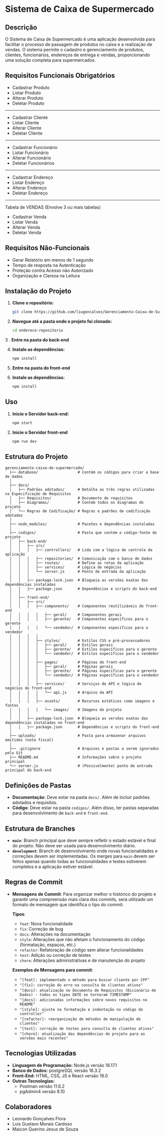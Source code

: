 # Sistema de Caixa de Supermercado

## Descrição
O Sistema de Caixa de Supermercado é uma aplicação desenvolvida para facilitar o processo de passagem de produtos no caixa e a realização de vendas. O sistema permite o cadastro e gerenciamento de produtos, clientes, funcionários, endereços de entrega e vendas, proporcionando uma solução completa para supermercados.

## Requisitos Funcionais Obrigatórios
- Cadastrar Produto
- Listar Produto
- Alterar Produto
- Deletar Produto
_______________________
  
- Cadastrar Cliente
- Listar Cliente
- Alterar Cliente
- Deletar Cliente
_______________________
  
- Cadastrar Funcionário
- Listar Funcionário
- Alterar Funcionário
- Deletar Funcionários
_______________________
  
- Cadastrar Endereço
- Listar Endereço
- Alterar Endereço
- Deletar Endereço

_______________________
Tabela de VENDAS (Envolve 3 ou mais tabelas)
- Cadastrar Venda
- Listar Venda
- Alterar Venda
- Deletar Venda

## Requisitos Não-Funcionais
- Gerar Relatório em menos de 1 segundo
- Tempo de resposta na Autenticação
- Proteção contra Acesso não Autorizado
- Organização e Clareza na Leitura
  
## Instalação do Projeto

1. **Clone o repositório:**
   ```bash
   git clone https://github.com/liugoncalves/Gerenciamento-Caixa-de-Supermercado.git
2. **Navegue até a pasta onde o projeto foi clonado:**
   ```bash
   cd endereco-repositorio
3 . **Entre na pasta do back-end**

4. **Instale as dependências:**
   ```bash
   npm install
   
5. **Entre na pasta do front-end**
   
6. **Instale as dependências:**
   ```bash
   npm install
   
## Uso

1. **Inicie o Servidor back-end:**
   ```bash
   npm start
2. **Inicie o Servidor front-end**
    ```bash
   npm run dev

## Estrutura do Projeto

```plaintext
gerenciamento-caixa-de-supermercado/
  ├── database/                  # Contém os códigos para criar a base de dados
  │
  ├── docs/                      
  │   ├── Padrões adotados/      # Detalha as três regras utilizadas na Especificação de Requisitos
  │   ├── Requisitos/            # Documento de requisitos
  │   ├── Diagramas/             # Contém todos os diagramas do projeto
  │   └── Regras de Codificação/ # Regras e padrões de codificação adotados
  │
  ├── node_modules/              # Pacotes e dependências instaladas
  │
  ├── codigos/                   # Pasta que contém o código-fonte do projeto
  │   ├── back-end/
  │   │   ├── src/
  │   │   │   ├── controllers/   # Lida com a lógica de controle da aplicação
  │   │   │   ├── repositories/  # Comunicação com o banco de dados
  │   │   │   ├── routes/        # Define as rotas da aplicação
  │   │   │   ├── services/      # Lógica de negócios
  │   │   │   └── server.js      # Ponto de entrada da aplicação
  │   │   │
  │   │   ├── package-lock.json  # Bloqueia as versões exatas das dependências instaladas
  │   │   ├── package.json       # Dependências e scripts do back-end
  │   │
  │   ├── front-end/
  │   │   ├── src/
  │   │   │   ├── components/    # Componentes reutilizáveis do front-end
  │   │   │   │   ├── geral/     # Componentes gerais
  │   │   │   │   ├── gerente/   # Componentes específicos para o gerente
  │   │   │   │   └── vendedor/  # Componentes específicos para o vendedor
  │   │   │   │
  │   │   │   ├── styles/        # Estilos CSS e pré-processadores
  │   │   │   │   ├── geral/     # Estilos gerais
  │   │   │   │   ├── gerente/   # Estilos específicos para o gerente
  │   │   │   │   └── vendedor/  # Estilos específicos para o vendedor
  │   │   │   │
  │   │   │   ├── pages/         # Páginas do front-end
  │   │   │   │   ├── geral/     # Páginas gerais
  │   │   │   │   ├── gerente/   # Páginas específicas para o gerente
  │   │   │   │   └── vendedor/  # Páginas específicas para o vendedor
  │   │   │   │
  │   │   │   ├── services/      # Serviços de API e lógica de negócios do front-end
  │   │   │   │   └── api.js     # Arquivo da API
  │   │   │   │
  │   │   │   ├── assets/        # Recursos estáticos como imagens e fontes
  │   │   │   │   └── images/    # Imagens do projeto
  │   │   │
  │   │   ├── package-lock.json  # Bloqueia as versões exatas das dependências instaladas no front-end
  │   │   ├── package.json       # Dependências e scripts do front-end
  │
  ├── uploads/                   # Pasta para armazenar arquivos emitidos (nota fiscal)
  │
  ├── .gitignore                 # Arquivos e pastas a serem ignorados pelo Git
  ├── README.md                  # Informações sobre o projeto principal
  └── server.js                  # (Possivelmente) ponto de entrada principal do back-end

```
## Definições de Pastas
- **Documentação**: Deve estar na pasta `docs/`. Além de incluir padrões adotados e requisitos.
- **Código**: Deve estar na pasta `codigos/`. Além disso, ter pastas separadas para desenvolvimento de `back-end` e `front-end`.
  
## Estrutura de Branches
- **`main`**: Branch principal que deve sempre refletir o estado estável e final do projeto. Não deve ser usada para desenvolvimento diário.
- **`development`**: Branch de desenvolvimento onde novas funcionalidades e correções devem ser implementadas. Os merges para `main` devem ser feitos apenas quando todas as funcionalidades e testes estiverem completos e a aplicação estiver estável.

## Regras de Commit
- **Mensagens de Commit**: Para organizar melhor o histórico do projeto e garantir uma compreensão mais clara dos commits, será utilizado um formato de mensagem que identifica o tipo do commit:

  **Tipos**:
  - `feat`: Nova funcionalidade
  - `fix`: Correção de bug
  - `docs`: Alterações na documentação
  - `style`: Alterações que não afetam o funcionamento do código (formatação, espaços, etc.)
  - `refactor`: Refatoração de código sem alterar funcionalidades
  - `test`: Adição ou correção de testes
  - `chore`: Alterações administrativas e de manutenção do projeto

  **Exemplos de Mensagens para commit**:
  - `"[feat]: implementado o método para buscar cliente por CPF"`
  - `"[fix]: correção do erro na consulta de clientes ativos"`
  - `"[docs]: atualização no Documento de Requisitos (Dicionário de Dados) - todos os tipos DATE se tornaram TIMESTAMP"`
  - `"[docs]: adicionadas informações sobre novos requisitos no README"`
  - `"[style]: ajuste na formatação e indentação no código do controller"`
  - `"[refactor]: reorganização de métodos de manipulação de clientes"`
  - `"[test]: correção de testes para consulta de clientes ativos"`
  - `"[chore]: atualização das dependências do projeto para as versões mais recentes"`

## Tecnologias Utilizadas
- **Linguagem de Programação:** Node.js versão 18.17.1
- **Banco de Dados:** postgreSQL versão 16.3.2
- **Front-End:** HTML, CSS, JS e React versão 18.0
- **Outras Tecnologias:**
  - Postman versão 11.6.2
  - pgAdmin4 versão 8.10
 
## Colaboradores
- Leonardo Gonçalves Flora
- Luis Gustavo Morais Cardoso
- Maicon Querino Jesus de Souza
